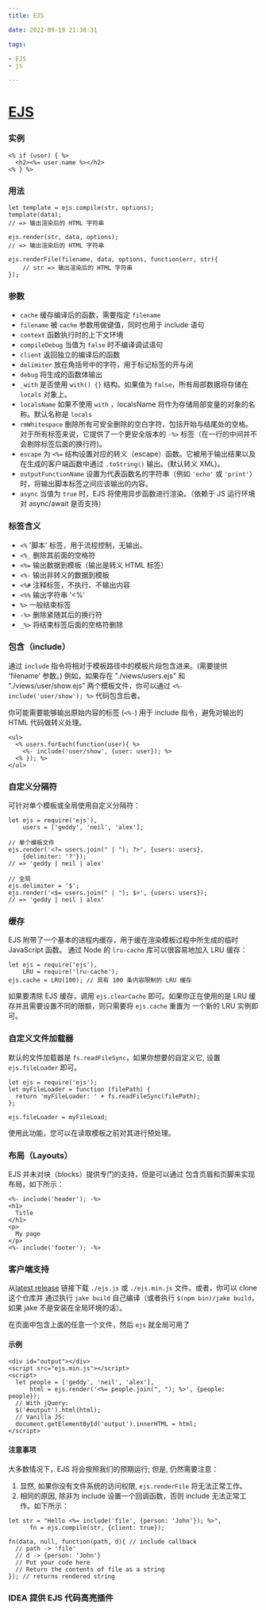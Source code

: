 ```yaml
---
title: EJS

date: 2022-09-19 21:38:31

tags:

- EJS
- js

---
```


# [EJS](https://ejs.bootcss.com/#docs)

### 实例

```
<% if (user) { %>
  <h2><%= user.name %></h2>
<% } %>
```

### 用法

```
let template = ejs.compile(str, options);
template(data);
// => 输出渲染后的 HTML 字符串

ejs.render(str, data, options);
// => 输出渲染后的 HTML 字符串

ejs.renderFile(filename, data, options, function(err, str){
    // str => 输出渲染后的 HTML 字符串
});
```

### 参数

- `cache` 缓存编译后的函数，需要指定 `filename`
- `filename` 被 `cache` 参数用做键值，同时也用于 include 语句
- `context` 函数执行时的上下文环境
- `compileDebug` 当值为 `false` 时不编译调试语句
- `client` 返回独立的编译后的函数
- `delimiter` 放在角括号中的字符，用于标记标签的开与闭
- `debug` 将生成的函数体输出
- `_with` 是否使用 `with() {}` 结构。如果值为 `false`，所有局部数据将存储在 `locals` 对象上。
- `localsName` 如果不使用 `with` ，localsName 将作为存储局部变量的对象的名称。默认名称是 `locals`
- `rmWhitespace` 删除所有可安全删除的空白字符，包括开始与结尾处的空格。对于所有标签来说，它提供了一个更安全版本的 `-%>` 标签（在一行的中间并不会剔除标签后面的换行符)。
- `escape` 为 `<%=` 结构设置对应的转义（escape）函数。它被用于输出结果以及在生成的客户端函数中通过 `.toString()` 输出。(默认转义 XML)。
- `outputFunctionName` 设置为代表函数名的字符串（例如 `'echo'` 或 `'print'`）时，将输出脚本标签之间应该输出的内容。
- `async` 当值为 `true` 时，EJS 将使用异步函数进行渲染。（依赖于 JS 运行环境对 async/await 是否支持）

### 标签含义

- `<%` '脚本' 标签，用于流程控制，无输出。
- `<%_` 删除其前面的空格符
- `<%=` 输出数据到模板（输出是转义 HTML 标签）
- `<%-` 输出非转义的数据到模板
- `<%#` 注释标签，不执行、不输出内容
- `<%%` 输出字符串 '<%'
- `%>` 一般结束标签
- `-%>` 删除紧随其后的换行符
- `_%>` 将结束标签后面的空格符删除

### 包含（include）

通过 `include` 指令将相对于模板路径中的模板片段包含进来。(需要提供 'filename' 参数。) 例如，如果存在 "./views/users.ejs" 和 "./views/user/show.ejs"
两个模板文件，你可以通过 `<%- include('user/show'); %>` 代码包含后者。

你可能需要能够输出原始内容的标签 (`<%-`) 用于 include 指令，避免对输出的 HTML 代码做转义处理。

```
<ul>
  <% users.forEach(function(user){ %>
    <%- include('user/show', {user: user}); %>
  <% }); %>
</ul>
```

### 自定义分隔符

可针对单个模板或全局使用自定义分隔符：

```
let ejs = require('ejs'),
    users = ['geddy', 'neil', 'alex'];

// 单个模板文件
ejs.render('<?= users.join(" | "); ?>', {users: users},
    {delimiter: '?'});
// => 'geddy | neil | alex'

// 全局
ejs.delimiter = '$';
ejs.render('<$= users.join(" | "); $>', {users: users});
// => 'geddy | neil | alex'
```

### 缓存

EJS 附带了一个基本的进程内缓存，用于缓在渲染模板过程中所生成的临时 JavaScript 函数。 通过 Node 的 `lru-cache` 库可以很容易地加入 LRU 缓存：

```
let ejs = require('ejs'),
    LRU = require('lru-cache');
ejs.cache = LRU(100); // 具有 100 条内容限制的 LRU 缓存
```

如果要清除 EJS 缓存，调用 `ejs.clearCache` 即可。如果你正在使用的是 LRU 缓存并且需要设置不同的限额，则只需要将 `ejs.cache` 重置为 一个新的 LRU 实例即可。

### 自定义文件加载器

默认的文件加载器是 `fs.readFileSync`，如果你想要的自定义它, 设置`ejs.fileLoader` 即可。

```
let ejs = require('ejs');
let myFileLoader = function (filePath) {
  return 'myFileLoader: ' + fs.readFileSync(filePath);
};

ejs.fileLoader = myFileLoad;
```

使用此功能，您可以在读取模板之前对其进行预处理。

### 布局（Layouts）

EJS 并未对块（blocks）提供专门的支持，但是可以通过 包含页眉和页脚来实现布局，如下所示：

```
<%- include('header'); -%>
<h1>
  Title
</h1>
<p>
  My page
</p>
<%- include('footer'); -%>
```

### 客户端支持

从[latest release](https://github.com/mde/ejs/releases/latest) 链接下载 `./ejs.js` 或 `./ejs.min.js` 文件。或者，你可以 clone 这个仓库并
通过执行 `jake build` 自己编译（或者执行 `$(npm bin)/jake build`，如果 jake 不是安装在全局环境的话）。

在页面中包含上面的任意一个文件，然后 `ejs` 就全局可用了

#### 示例

```
<div id="output"></div>
<script src="ejs.min.js"></script>
<script>
  let people = ['geddy', 'neil', 'alex'],
      html = ejs.render('<%= people.join(", "); %>', {people: people});
  // With jQuery:
  $('#output').html(html);
  // Vanilla JS:
  document.getElementById('output').innerHTML = html;
</script>
```

#### 注意事项

大多数情况下，EJS 将会按照我们的预期运行; 但是, 仍然需要注意：

1. 显然, 如果你没有文件系统的访问权限, `ejs.renderFile` 将无法正常工作。
2. 相同的原因, 除非为 include 设置一个回调函数，否则 include 无法正常工作。如下所示：

```
let str = "Hello <%= include('file', {person: 'John'}); %>",
      fn = ejs.compile(str, {client: true});

fn(data, null, function(path, d){ // include callback
  // path -> 'file'
  // d -> {person: 'John'}
  // Put your code here
  // Return the contents of file as a string
}); // returns rendered string
```

### IDEA 提供 EJS 代码高亮插件